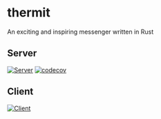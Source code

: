 # thermit

An exciting and inspiring messenger written in Rust

## Server

[![Server](https://github.com/eisen-oxid/thermit/actions/workflows/cicd_server.yml/badge.svg)](https://github.com/eisen-oxid/thermit/actions/workflows/cicd_server.yml)
[![codecov](https://codecov.io/gh/eisen-oxid/thermit/branch/main/graph/badge.svg?token=2lmdrihHOn)](https://codecov.io/gh/eisen-oxid/thermit)

## Client

[![Client](https://github.com/eisen-oxid/thermit/actions/workflows/cicd_client.yml/badge.svg)](https://github.com/eisen-oxid/thermit/actions/workflows/cicd_client.yml)
